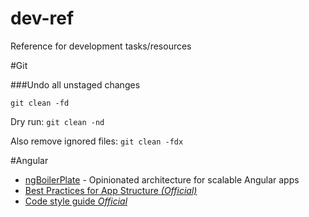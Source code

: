 dev-ref
=======

Reference for development tasks/resources

#Git

###Undo all unstaged changes

`git clean -fd`

Dry run: `git clean -nd`

Also remove ignored files: `git clean -fdx`

#Angular

- [ngBoilerPlate](https://github.com/ngbp/ngbp) - Opinionated architecture for scalable Angular apps
- [Best Practices for App Structure *(Official)* ](https://docs.google.com/document/d/1XXMvReO8-Awi1EZXAXS4PzDzdNvV6pGcuaF4Q9821Es/pub)
- [Code style guide *Official*](https://google-styleguide.googlecode.com/svn/trunk/angularjs-google-style.html)


